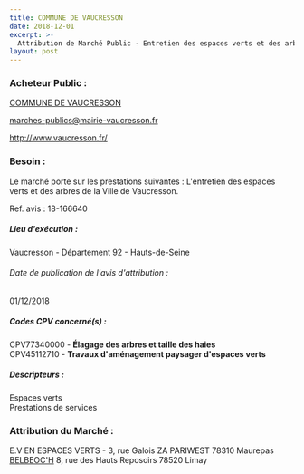 ```yaml
---
title: COMMUNE DE VAUCRESSON
date: 2018-12-01
excerpt: >-
  Attribution de Marché Public - Entretien des espaces verts et des arbres de la Ville de Vaucresson
layout: post
---
```


### Acheteur Public : 
<a href="/acheteur-33/siren-219200763"> COMMUNE DE VAUCRESSON</a><br/>



marches-publics@mairie-vaucresson.fr


http://www.vaucresson.fr/
### Besoin :

Le marché porte sur les prestations suivantes : L'entretien des espaces verts et des arbres de la Ville de Vaucresson.

Ref. avis : 18-166640


##### Lieu d'exécution :

Vaucresson - Département 92 - Hauts-de-Seine

###### Date de publication de l'avis d'attribution : 
01/12/2018

##### Codes CPV concerné(s) :
CPV77340000 - **Élagage des arbres et taille des haies** <br/>
CPV45112710 - **Travaux d'aménagement paysager d'espaces verts** <br/>

##### Descripteurs :
Espaces verts <br/>
Prestations de services <br/>

### Attribution du Marché :
E.V EN ESPACES VERTS - 3, rue Galois ZA PARIWEST 78310 Maurepas <br/>
<a href="/entreprise-266/siren-523874246"> BELBEOC'H</a>    8, rue des Hauts Reposoirs 78520 Limay <br/>
